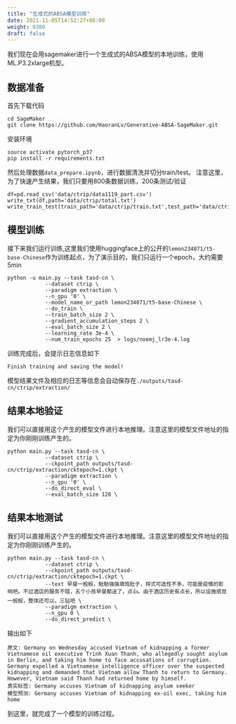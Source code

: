 ```yaml
---
title: "生成式的ABSA模型训练"
date: 2021-11-05T14:52:27+08:00
weight: 0300
draft: false
---
```


我们现在会用sagemaker进行一个生成式的ABSA模型的本地训练，使用ML.P3.2xlarge机型。


## 数据准备 

首先下载代码
```
cd SageMaker
git clone https://github.com/HaoranLv/Generative-ABSA-SageMaker.git
```


安装环境

```
source activate pytorch_p37
pip install -r requirements.txt
```

然后处理数据`data_prepare.ipynb`，进行数据清洗并切分train/test。
注意这里，为了快速产生结果，我们只要用800条数据训练，200条测试/验证
```
df=pd.read_csv('data/ctrip/data1119_part.csv')
write_txt(df,path='data/ctrip/total.txt')
write_train_test(train_path='data/ctrip/train.txt',test_path='data/ctrip/test.txt',root='data/ctrip/total1119.txt')
```

## 模型训练

接下来我们运行训练,这里我们使用huggingface上的公开的`lemon234071/t5-base-Chinese`作为训练起点，为了演示目的，我们只运行一个epoch，大约需要5min

```
python -u main.py --task tasd-cn \
            --dataset ctrip \
            --paradigm extraction \
            --n_gpu '0' \
            --model_name_or_path lemon234071/t5-base-Chinese \
            --do_train \
            --train_batch_size 2 \
            --gradient_accumulation_steps 2 \
            --eval_batch_size 2 \
            --learning_rate 3e-4 \
            --num_train_epochs 25  > logs/noemj_lr3e-4.log
```

训练完成后，会提示日志信息如下

```
Finish training and saving the model!
```

模型结果文件及相应的日志等信息会自动保存在`./outputs/tasd-cn/ctrip/extraction/`


## 结果本地验证
我们可以直接用这个产生的模型文件进行本地推理。注意这里的模型文件地址的指定为你刚刚训练产生的。
```
python main.py --task tasd-cn \
            --dataset ctrip \
            --ckpoint_path outputs/tasd-cn/ctrip/extraction/cktepoch=1.ckpt \
            --paradigm extraction \
            --n_gpu '0' \
            --do_direct_eval \
            --eval_batch_size 128 \
```
## 结果本地测试

我们可以直接用这个产生的模型文件进行本地推理。注意这里的模型文件地址的指定为你刚刚训练产生的。

```
python main.py --task tasd-cn \
            --dataset ctrip \
            --ckpoint_path outputs/tasd-cn/ctrip/extraction/cktepoch=1.ckpt \
            --text 早餐一般般，勉勉强强填饱肚子，样式可选性不多，可能是疫情的影响吧。不过酒店的服务不错，五个小孩早餐都送了，点👍。由于酒店历史有点长，所以设施感觉一般般，整体还可以，三钻吧 \
            --paradigm extraction \
            --n_gpu 0 \
            --do_direct_predict \
```

输出如下

```
原文: Germany on Wednesday accused Vietnam of kidnapping a former Vietnamese oil executive Trinh Xuan Thanh, who allegedly sought asylum in Berlin, and taking him home to face accusations of corruption. Germany expelled a Vietnamese intelligence officer over the suspected kidnapping and demanded that Vietnam allow Thanh to return to Germany. However, Vietnam said Thanh had returned home by himself.
真实标签: Germany accuses Vietnam of kidnapping asylum seeker 
模型预测: Germany accuses Vietnam of kidnapping ex-oil exec, taking him home

```

到这里，就完成了一个模型的训练过程。